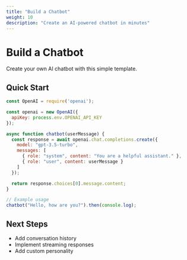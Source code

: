 ```yaml
---
title: "Build a Chatbot"
weight: 10
description: "Create an AI-powered chatbot in minutes"
---
```


# Build a Chatbot

Create your own AI chatbot with this simple template.

## Quick Start

```javascript
const OpenAI = require('openai');

const openai = new OpenAI({
  apiKey: process.env.OPENAI_API_KEY
});

async function chatbot(userMessage) {
  const response = await openai.chat.completions.create({
    model: "gpt-3.5-turbo",
    messages: [
      { role: "system", content: "You are a helpful assistant." },
      { role: "user", content: userMessage }
    ]
  });

  return response.choices[0].message.content;
}

// Example usage
chatbot("Hello, how are you?").then(console.log);
```

## Next Steps

- Add conversation history
- Implement streaming responses
- Add custom personality
